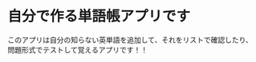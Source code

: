 <h1>自分で作る単語帳アプリです</h1>

<p>
    このアプリは自分の知らない英単語を追加して、それをリストで確認したり、<br>
    問題形式でテストして覚えるアプリです！！<br>
</p>



